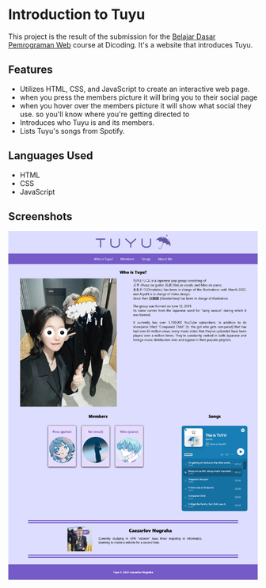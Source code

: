 # Introduction to Tuyu

This project is the result of the submission for the [Belajar Dasar Pemrograman Web](https://www.dicoding.com/academies/123) course at Dicoding. It's a website that introduces Tuyu.

## Features

- Utilizes HTML, CSS, and JavaScript to create an interactive web page.
- when you press the members picture it will bring you to their social page
- when you hover over the members picture it will show what social they use. so you'll know where you're getting directed to
- Introduces who Tuyu is and its members.
- Lists Tuyu's songs from Spotify.

## Languages Used

- HTML
- CSS
- JavaScript

## Screenshots

![Web Screenshot](assets/images/website_ss.png)
